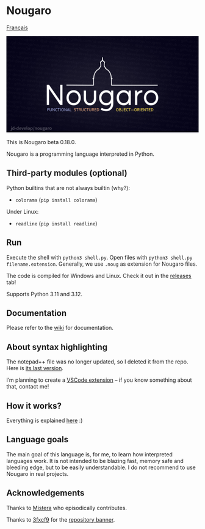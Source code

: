 # Nougaro

[Français](README.fr.md)

![Nougaro. A programming Language.](repo-image/repo-image.png)

This is Nougaro beta 0.18.0.

Nougaro is a programming language interpreted in Python.

## Third-party modules (optional)

 Python builtins that are not always builtin (why?):

* `colorama` (`pip install colorama`)

 Under Linux:

* `readline` (`pip install readline`)

## Run

 Execute the shell with `python3 shell.py`. Open files with `python3 shell.py filename.extension`.
 Generally, we use `.noug` as extension for Nougaro files.

 The code is compiled for Windows and Linux. Check it out in the [releases](https://github.com/jd-develop/nougaro/releases/) tab!

 Supports Python 3.11 and 3.12.

## Documentation

 Please refer to the [wiki](https://github.com/jd-develop/nougaro/wiki/) for documentation.

## About syntax highlighting

 The notepad++ file was no longer updated, so I deleted it from the repo. Here is [its last version](https://github.com/jd-develop/nougaro/blob/973303409d2f7a91d1b45e44f57ebdb517abde53/highlight%20theme%20for%20NPP.xml).

 I’m planning to create a [VSCode extension](https://github.com/jd-develop/nougaro-highlight-theme) – if you know something about that, contact me!

## How it works?

 Everything is explained [here](how_it_works.md) :)

## Language goals

 The main goal of this language is, for me, to learn how interpreted languages work. It is not intended
 to be blazing fast, memory safe and bleeding edge, but to be easily understandable. I do not recommend
 to use Nougaro in real projects.

## Acknowledgements

 Thanks to [Mistera](https://github.com/mistera91) who episodically contributes.

 Thanks to [3fxcf9](https://github.com/3fxcf9) for the [repository banner](repo-image.png).

